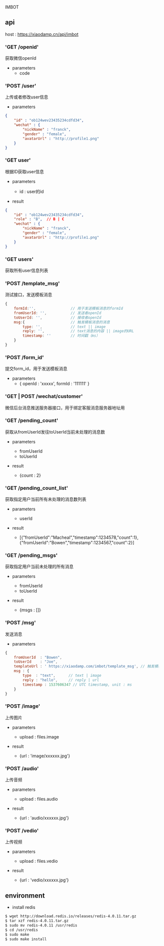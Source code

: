 IMBOT

## api

host : https://xiaodamp.cn/api/imbot

### 'GET /openid'

获取微信openId

- parameters
    - code    

### 'POST /user'

上传或者修改user信息

- parameters

```json
{
	"id" : "ob124wev23435234cdfd34",
    "wechat" : {
    	"nickName" : "franck",
    	"gender" : "female",
    	"avatarUrl" : "http://profile1.png"
    }
}
```

### 'GET user'

根据ID获取user信息

- parameters
    - id : user的id

- result

```json
{
    "id" : "ob124wev23435234cdfd34",
    "role" : "B",  // B | C
    "wechat" : {
    	"nickName" : "franck",
    	"gender" : "female",
    	"avatarUrl" : "http://profile1.png"
    }
}
```

### 'GET users'

获取所有user信息列表


### 'POST /template_msg'

测试接口，发送模板消息

```js
{
    formId:'',                // 用于发送模板消息的formId
    fromUserId: '',           // 发送者openId
    toUserId: '',             // 接收者openId
    msg:{                     // 触发模板消息的消息
        type: '',             // text || image
        reply: '',            // text消息的内容 || image的URL
        timestamp: ''         // 时间戳（ms）
    }
}
```

### 'POST /form_id'

提交form_id，用于发送模板消息

- parameters
    - { openId : 'xxxxx', formId : '111111' }

### 'GET | POST /wechat/customer'

微信后台消息推送服务器接口，用于绑定客服消息服务器地址用

### 'GET /pending_count'

获取从fromUserId发往toUserId当前未处理的消息数

- parameters
    - fromUserId
    - toUserId

- result
    - {count : 2} 

### 'GET /pending_count_list'

获取指定用户当前所有未处理的消息数列表

- parameters
    - userId

- result
    - [{"fromUserId":"Macheal","timestamp":1234578,"count":1},{"fromUserId":"Bowen","timestamp":1234567,"count":2}]

### 'GET /pending_msgs'

获取指定用户当前未处理的所有消息

- parameters
    - fromUserId
    - toUserId

- result
    - {msgs : []}

### 'POST /msg'

发送消息

- parameters

```js
{
    fromUserId  : "Bowen", 
    toUserId    : "Joe",
    templateUrl : ' https://xiaodamp.com/imbot/template_msg', // 触发模板消息时的回调地址，参见'POST /template_msg'接口
    msg : {
        type  : "text",      // text | image
        reply : "hello",     // reply | url
        timestamp : 1537606347 // UTC timestamp, unit : ms
    }
}
```

### 'POST /image'

上传图片

- parameters
    - upload : files.image

- result
    - {url : 'image/xxxxxx.jpg'}

### 'POST /audio'

上传音频

- parameters
    - upload : files.audio

- result
    - {url : 'audio/xxxxxx.jpg'}

### 'POST /vedio'

上传视频

- parameters
    - upload : files.vedio

- result
    - {url : 'vedio/xxxxxx.jpg'}

## environment

- install redis

```bash
$ wget http://download.redis.io/releases/redis-4.0.11.tar.gz
$ tar xzf redis-4.0.11.tar.gz
$ sudo mv redis-4.0.11 /usr/redis
$ cd /usr/redis
$ sudo make
$ sudo make install
```